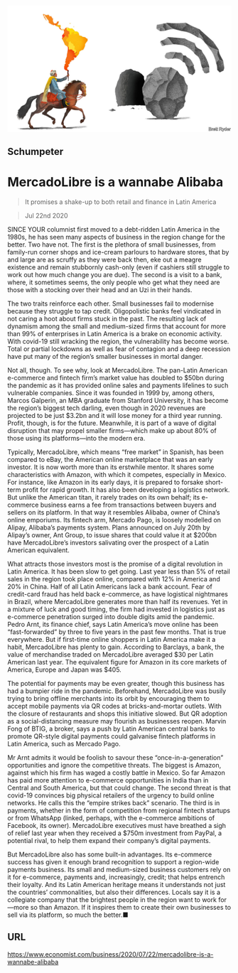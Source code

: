![](./images/20200725_WBD000.jpg)

## Schumpeter

# MercadoLibre is a wannabe Alibaba

> It promises a shake-up to both retail and finance in Latin America

> Jul 22nd 2020

SINCE YOUR columnist first moved to a debt-ridden Latin America in the 1980s, he has seen many aspects of business in the region change for the better. Two have not. The first is the plethora of small businesses, from family-run corner shops and ice-cream parlours to hardware stores, that by and large are as scruffy as they were back then, eke out a meagre existence and remain stubbornly cash-only (even if cashiers still struggle to work out how much change you are due). The second is a visit to a bank, where, it sometimes seems, the only people who get what they need are those with a stocking over their head and an Uzi in their hands.

The two traits reinforce each other. Small businesses fail to modernise because they struggle to tap credit. Oligopolistic banks feel vindicated in not caring a hoot about firms stuck in the past. The resulting lack of dynamism among the small and medium-sized firms that account for more than 99% of enterprises in Latin America is a brake on economic activity. With covid-19 still wracking the region, the vulnerability has become worse. Total or partial lockdowns as well as fear of contagion and a deep recession have put many of the region’s smaller businesses in mortal danger.

Not all, though. To see why, look at MercadoLibre. The pan-Latin American e-commerce and fintech firm’s market value has doubled to $50bn during the pandemic as it has provided online sales and payments lifelines to such vulnerable companies. Since it was founded in 1999 by, among others, Marcos Galperin, an MBA graduate from Stanford University, it has become the region’s biggest tech darling, even though in 2020 revenues are projected to be just $3.2bn and it will lose money for a third year running. Profit, though, is for the future. Meanwhile, it is part of a wave of digital disruption that may propel smaller firms—which make up about 80% of those using its platforms—into the modern era.

Typically, MercadoLibre, which means “free market” in Spanish, has been compared to eBay, the American online marketplace that was an early investor. It is now worth more than its erstwhile mentor. It shares some characteristics with Amazon, with which it competes, especially in Mexico. For instance, like Amazon in its early days, it is prepared to forsake short-term profit for rapid growth. It has also been developing a logistics network. But unlike the American titan, it rarely trades on its own behalf; its e-commerce business earns a fee from transactions between buyers and sellers on its platform. In that way it resembles Alibaba, owner of China’s online emporiums. Its fintech arm, Mercado Pago, is loosely modelled on Alipay, Alibaba’s payments system. Plans announced on July 20th by Alipay’s owner, Ant Group, to issue shares that could value it at $200bn have MercadoLibre’s investors salivating over the prospect of a Latin American equivalent.

What attracts those investors most is the promise of a digital revolution in Latin America. It has been slow to get going. Last year less than 5% of retail sales in the region took place online, compared with 12% in America and 20% in China. Half of all Latin Americans lack a bank account. Fear of credit-card fraud has held back e-commerce, as have logistical nightmares in Brazil, where MercadoLibre generates more than half its revenues. Yet in a mixture of luck and good timing, the firm had invested in logistics just as e-commerce penetration surged into double digits amid the pandemic. Pedro Arnt, its finance chief, says Latin America’s move online has been “fast-forwarded” by three to five years in the past few months. That is true everywhere. But if first-time online shoppers in Latin America make it a habit, MercadoLibre has plenty to gain. According to Barclays, a bank, the value of merchandise traded on MercadoLibre averaged $30 per Latin American last year. The equivalent figure for Amazon in its core markets of America, Europe and Japan was $405.

The potential for payments may be even greater, though this business has had a bumpier ride in the pandemic. Beforehand, MercadoLibre was busily trying to bring offline merchants into its orbit by encouraging them to accept mobile payments via QR codes at bricks-and-mortar outlets. With the closure of restaurants and shops this initiative slowed. But QR adoption as a social-distancing measure may flourish as businesses reopen. Marvin Fong of BTIG, a broker, says a push by Latin American central banks to promote QR-style digital payments could galvanise fintech platforms in Latin America, such as Mercado Pago.

Mr Arnt admits it would be foolish to savour these “once-in-a-generation” opportunities and ignore the competitive threats. The biggest is Amazon, against which his firm has waged a costly battle in Mexico. So far Amazon has paid more attention to e-commerce opportunities in India than in Central and South America, but that could change. The second threat is that covid-19 convinces big physical retailers of the urgency to build online networks. He calls this the “empire strikes back” scenario. The third is in payments, whether in the form of competition from regional fintech startups or from WhatsApp (linked, perhaps, with the e-commerce ambitions of Facebook, its owner). MercadoLibre executives must have breathed a sigh of relief last year when they received a $750m investment from PayPal, a potential rival, to help them expand their company’s digital payments.

But MercadoLibre also has some built-in advantages. Its e-commerce success has given it enough brand recognition to support a region-wide payments business. Its small and medium-sized business customers rely on it for e-commerce, payments and, increasingly, credit; that helps entrench their loyalty. And its Latin American heritage means it understands not just the countries’ commonalities, but also their differences. Locals say it is a collegiate company that the brightest people in the region want to work for—more so than Amazon. If it inspires them to create their own businesses to sell via its platform, so much the better.■

## URL

https://www.economist.com/business/2020/07/22/mercadolibre-is-a-wannabe-alibaba
